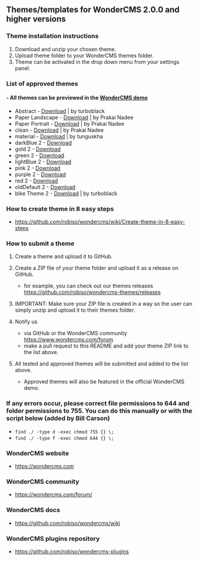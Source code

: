 ## Themes/templates for WonderCMS 2.0.0 and higher versions

### Theme installation instructions
1. Download and unzip your chosen theme.
2. Upload theme folder to your WonderCMS themes folder.
3. Theme can be activated in the drop down menu from your settings panel.

### List of approved themes
#### - All themes can be previewed in the [WonderCMS demo](https://www.wondercms.com/demo)
- Abstract - [Download](https://github.com/turboblack/wondercms_2.0_abstract_theme/archive/2.0.zip) | by turboblack
- Paper Landscape - [Download](https://github.com/prakai/wcms-paper-l/releases/download/v1.0.0/paper-l-1.0.0.zip) | by Prakai Nadee
- Paper Portrait - [Download](https://github.com/prakai/wcms-paper-p/releases/download/v1.0.0/paper-p-1.0.0.zip) | by Prakai Nadee
- clean - [Download](https://github.com/prakai/wcms-_modern_settings/releases/download/1.2.0/_modern_settings-1.2.0.zip) | by Prakai Nadee
- material - [Download](https://github.com/tunguskha/wonder-cms-material-theme/files/888055/material.zip) | by tunguskha
- darkBlue 2 - [Download](https://github.com/robiso/wondercms-themes/releases/download/darkBlue-2/darkBlue-2.zip)
- gold 2 - [Download](https://github.com/robiso/wondercms-themes/releases/download/gold-2/gold-2.zip)
- green 2 - [Download](https://github.com/robiso/wondercms-themes/releases/download/green-2/green-2.zip)
- lightBlue 2 - [Download](https://github.com/robiso/wondercms-themes/releases/download/lightBlue-2/lightBlue-2.zip)
- pink 2 - [Download](https://github.com/robiso/wondercms-themes/releases/download/pink-2/pink-2.zip)
- purple 2 - [Download](https://github.com/robiso/wondercms-themes/releases/download/purple-2/purple-2.zip)
- red 2 - [Download](https://github.com/robiso/wondercms-themes/releases/download/red-2/red-2.zip)
- oldDefault 2 - [Download](https://github.com/robiso/wondercms-themes/releases/download/red-2/red-2.zip)
- bike Theme 2 - [Download](https://github.com/turboblack/wondercms_theme/files/870399/bike_theme.zip) | by turboblack

### How to create theme in 8 easy steps
- https://github.com/robiso/wondercms/wiki/Create-theme-in-8-easy-steps

### How to submit a theme
1. Create a theme and upload it to GitHub.

2. Create a ZIP file of your theme folder and upload it as a release on GitHub.
   - for example, you can check out our themes releases https://github.com/robiso/wondercms-themes/releases
   
3. IMPORTANT: Make sure your ZIP file is created in a way so the user can simply unzip and upload it to their themes folder.

4. Notify us
   - via GitHub or the WonderCMS community https://www.wondercms.com/forum
   - make a pull request to this README and add your theme ZIP link to the list above.

5. All tested and approved themes will be submitted and added to the list above.
   - Approved themes will also be featured in the official WonderCMS demo.

### If any errors occur, please correct file permissions to 644 and folder permissions to 755. You can do this manually or with the script below (added by Bill Carson)
  - `find ./ -type d -exec chmod 755 {} \;`
  - `find ./ -type f -exec chmod 644 {} \;`

### WonderCMS website
- https://wondercms.com

### WonderCMS community
- https://wondercms.com/forum/

### WonderCMS docs
- https://github.com/robiso/wondercms/wiki

### WonderCMS plugins repository
- https://github.com/robiso/wondercms-plugins
